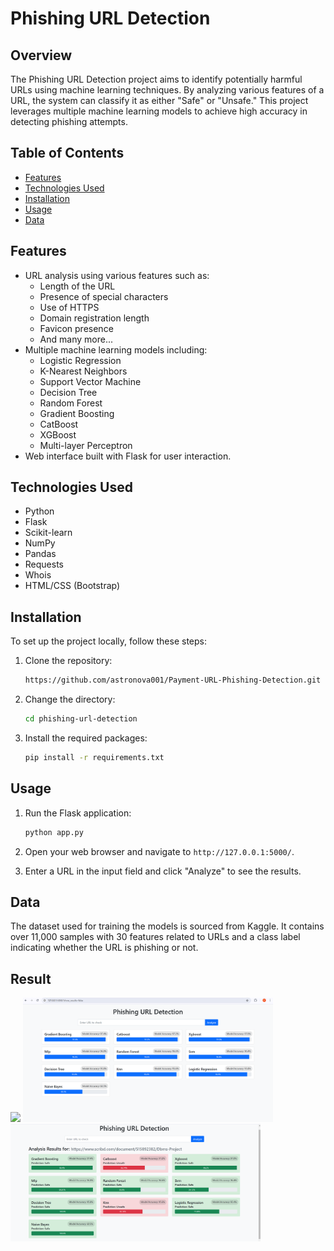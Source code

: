 # Phishing URL Detection

## Overview

The Phishing URL Detection project aims to identify potentially harmful URLs using machine learning techniques. By analyzing various features of a URL, the system can classify it as either "Safe" or "Unsafe." This project leverages multiple machine learning models to achieve high accuracy in detecting phishing attempts.

## Table of Contents

- [Features](#features)
- [Technologies Used](#technologies-used)
- [Installation](#installation)
- [Usage](#usage)
- [Data](#data)

## Features

- URL analysis using various features such as:
  - Length of the URL
  - Presence of special characters
  - Use of HTTPS
  - Domain registration length
  - Favicon presence
  - And many more...
- Multiple machine learning models including:
  - Logistic Regression
  - K-Nearest Neighbors
  - Support Vector Machine
  - Decision Tree
  - Random Forest
  - Gradient Boosting
  - CatBoost
  - XGBoost
  - Multi-layer Perceptron
- Web interface built with Flask for user interaction.

## Technologies Used

- Python
- Flask
- Scikit-learn
- NumPy
- Pandas
- Requests
- Whois
- HTML/CSS (Bootstrap)

## Installation

To set up the project locally, follow these steps:

1. Clone the repository:

   ```bash
   https://github.com/astronova001/Payment-URL-Phishing-Detection.git
   ```

2. Change the directory:

   ```bash
   cd phishing-url-detection
   ```

3. Install the required packages:
   ```bash
   pip install -r requirements.txt
   ```

## Usage

1. Run the Flask application:

   ```bash
   python app.py
   ```

2. Open your web browser and navigate to `http://127.0.0.1:5000/`.

3. Enter a URL in the input field and click "Analyze" to see the results.

## Data

The dataset used for training the models is sourced from Kaggle. It contains over 11,000 samples with 30 features related to URLs and a class label indicating whether the URL is phishing or not.

## Result

<img src="https://github.com/astronova001/Payment-URL-Phishing-Detection/blob/main/results/phishingGIF.gif " width="400" />

<img src="https://github.com/astronova001/Payment-URL-Phishing-Detection/blob/main/results/url.png " width="400" />

<img src="https://github.com/astronova001/Payment-URL-Phishing-Detection/blob/main/results/prediction.png " width="400" />

